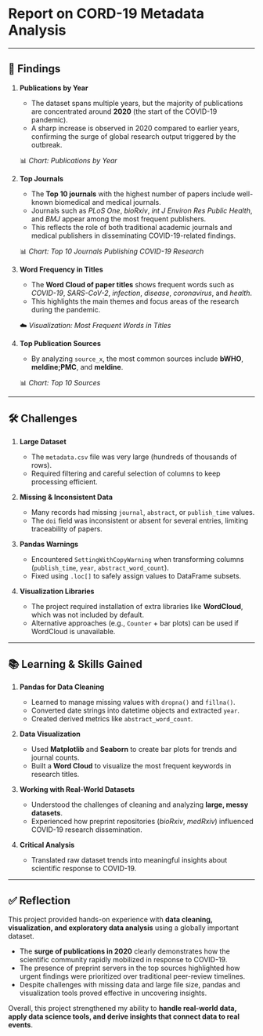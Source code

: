 
# Report on CORD-19 Metadata Analysis
---

## 🔎 Findings  

1. **Publications by Year**  
   - The dataset spans multiple years, but the majority of publications are concentrated around **2020** (the start of the COVID-19 pandemic).  
   - A sharp increase is observed in 2020 compared to earlier years, confirming the surge of global research output triggered by the outbreak.  

   📊 *Chart: Publications by Year*  

2. **Top Journals**  
   - The **Top 10 journals** with the highest number of papers include well-known biomedical and medical journals.  
   - Journals such as *PLoS One*, *bioRxiv*, *int J Environ Res Public Health*, and *BMJ* appear among the most frequent publishers.  
   - This reflects the role of both traditional academic journals and medical publishers in disseminating COVID-19-related findings.  

   📊 *Chart: Top 10 Journals Publishing COVID-19 Research*  

3. **Word Frequency in Titles**  
   - The **Word Cloud of paper titles** shows frequent words such as *COVID-19*, *SARS-CoV-2*, *infection*, *disease*, *coronavirus*, and *health*.  
   - This highlights the main themes and focus areas of the research during the pandemic.  

   ☁️ *Visualization: Most Frequent Words in Titles*  

4. **Top Publication Sources**  
   - By analyzing `source_x`, the most common sources include **bWHO**, **meldine;PMC**, and **meldine**.
  
   📊 *Chart: Top 10 Sources*  

---

## 🛠 Challenges  

1. **Large Dataset**  
   - The `metadata.csv` file was very large (hundreds of thousands of rows).  
   - Required filtering and careful selection of columns to keep processing efficient.  

2. **Missing & Inconsistent Data**  
   - Many records had missing `journal`, `abstract`, or `publish_time` values.  
   - The `doi` field was inconsistent or absent for several entries, limiting traceability of papers.  

3. **Pandas Warnings**  
   - Encountered `SettingWithCopyWarning` when transforming columns (`publish_time`, `year`, `abstract_word_count`).  
   - Fixed using `.loc[]` to safely assign values to DataFrame subsets.  

4. **Visualization Libraries**  
   - The project required installation of extra libraries like **WordCloud**, which was not included by default.  
   - Alternative approaches (e.g., `Counter` + bar plots) can be used if WordCloud is unavailable.  

---

## 📚 Learning & Skills Gained  

1. **Pandas for Data Cleaning**  
   - Learned to manage missing values with `dropna()` and `fillna()`.  
   - Converted date strings into datetime objects and extracted `year`.  
   - Created derived metrics like `abstract_word_count`.  

2. **Data Visualization**  
   - Used **Matplotlib** and **Seaborn** to create bar plots for trends and journal counts.  
   - Built a **Word Cloud** to visualize the most frequent keywords in research titles.  

3. **Working with Real-World Datasets**  
   - Understood the challenges of cleaning and analyzing **large, messy datasets**.  
   - Experienced how preprint repositories (*bioRxiv*, *medRxiv*) influenced COVID-19 research dissemination.  

4. **Critical Analysis**  
   - Translated raw dataset trends into meaningful insights about scientific response to COVID-19.  

---

## ✅ Reflection  

This project provided hands-on experience with **data cleaning, visualization, and exploratory data analysis** using a globally important dataset.  

- The **surge of publications in 2020** clearly demonstrates how the scientific community rapidly mobilized in response to COVID-19.  
- The presence of preprint servers in the top sources highlighted how urgent findings were prioritized over traditional peer-review timelines.  
- Despite challenges with missing data and large file size, pandas and visualization tools proved effective in uncovering insights.  

Overall, this project strengthened my ability to **handle real-world data, apply data science tools, and derive insights that connect data to real events**.  
